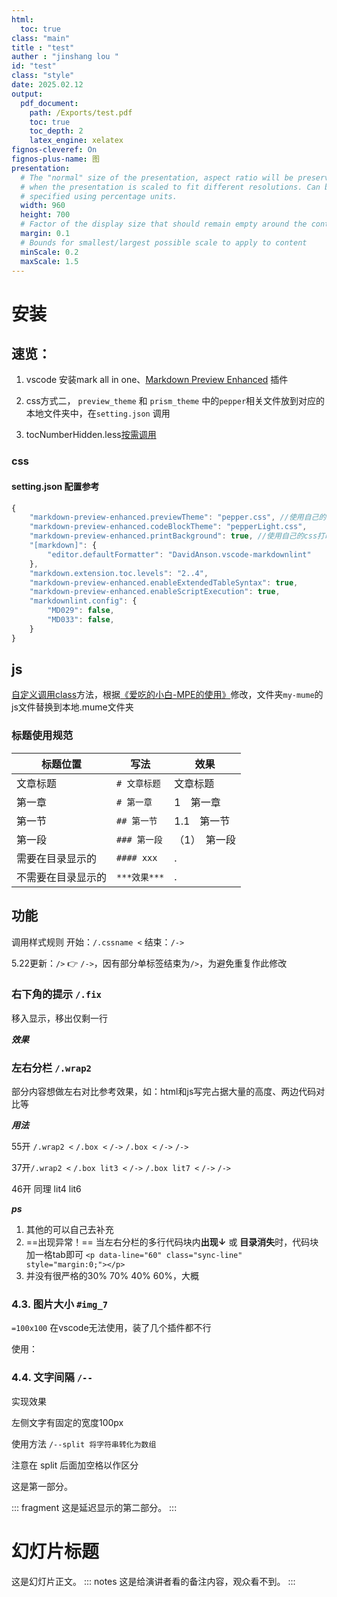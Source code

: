 ```yaml
---
html:
  toc: true
class: "main"
title : "test"
auther : "jinshang lou "
id: "test"
class: "style"
date: 2025.02.12
output:
  pdf_document:
    path: /Exports/test.pdf
    toc: true
    toc_depth: 2
    latex_engine: xelatex
fignos-cleveref: On
fignos-plus-name: 图
presentation:
  # The "normal" size of the presentation, aspect ratio will be preserved
  # when the presentation is scaled to fit different resolutions. Can be
  # specified using percentage units.
  width: 960
  height: 700
  # Factor of the display size that should remain empty around the content
  margin: 0.1
  # Bounds for smallest/largest possible scale to apply to content
  minScale: 0.2
  maxScale: 1.5
---
```

<!-- slide -->
# 安装

## 速览：

1. vscode 安装mark all in one、[Markdown Preview Enhanced](https://shd101wyy.github.io/markdown-preview-enhanced/#/zh-cn/) 插件

2. css方式二， `preview_theme` 和 `prism_theme` 中的`pepper`相关文件放到对应的本地文件夹中，在`setting.json` 调用


3. tocNumberHidden.less[按需调用](#45-标题序号)

<!-- slide -->

### css

#### setting.json 配置参考

```javascript
{
    "markdown-preview-enhanced.previewTheme": "pepper.css", //使用自己的css pepper.css
    "markdown-preview-enhanced.codeBlockTheme": "pepperLight.css",
    "markdown-preview-enhanced.printBackground": true, //使用自己的css打印html/pdf
    "[markdown]": {
        "editor.defaultFormatter": "DavidAnson.vscode-markdownlint"
    },
    "markdown.extension.toc.levels": "2..4",
    "markdown-preview-enhanced.enableExtendedTableSyntax": true,
    "markdown-preview-enhanced.enableScriptExecution": true,
    "markdownlint.config": {
        "MD029": false,
        "MD033": false,
    }
}
```
<!-- slide -->


## js
[自定义调用class](#4-功能)方法，根据[《爱吃的小白-MPE的使用》](https://zhuanlan.zhihu.com/p/532888400?utm_id=0)修改，文件夹`my-mume`的js文件替换到本地.mume文件夹

<!-- slide -->

### 标题使用规范

| 标题位置           | 写法         | 效果                                                                                                             |
| ------------------ | ------------ | ---------------------------------------------------------------------------------------------------------------- |
| 文章标题           | `# 文章标题` | 文章标题                                                                                                         |
| 第一章             | `# 第一章`   | 1　第一章                                                                                                        |
| 第一节             | `## 第一节`  | 1.1　第一节                                                                                                      |
| 第一段             | `### 第一段` | （1）　第一段                                                                                                    |
| 需要在目录显示的   | `#### xxx`   | . |
| 不需要在目录显示的 | `***效果***` | . |

<!-- slide -->

## 功能

调用样式规则
开始：`/.cssname <`
结束：`/->`

5.22更新：`/>` 👉 `/->`，因有部分单标签结束为`/>`，为避免重复作此修改

### 右下角的提示 `/.fix`

移入显示，移出仅剩一行

***效果***

<!-- slide -->

### 左右分栏 `/.wrap2`

部分内容想做左右对比参考效果，如：html和js写完占据大量的高度、两边代码对比等

***用法***

55开
`/.wrap2 <`
 `/.box <` `/->`
 `/.box <` `/->`
`/->`

37开`/.wrap2 <` 
`/.box lit3 <` `/->`
 `/.box lit7 <` `/->`
`/->`

46开 同理 lit4  lit6
<!-- slide -->
***ps***

1. 其他的可以自己去补充
2. ==出现异常！== 当左右分栏的多行代码块内**出现↓** 或 **目录消失**时，代码块加一格tab即可
`<p data-line="60" class="sync-line" style="margin:0;"></p>`
3. 并没有很严格的30% 70% 40% 60%，大概
<!-- slide -->
### 4.3. 图片大小 `#img_7`

`=100x100` 在vscode无法使用，装了几个插件都不行

使用：


<!-- slide -->
### 4.4. 文字间隔 `/--`

实现效果


左侧文字有固定的宽度100px

使用方法 `/--split 将字符串转化为数组`

注意在 split 后面加空格以作区分
<!-- slide -->
这是第一部分。

::: fragment
这是延迟显示的第二部分。
:::

# 幻灯片标题
这是幻灯片正文。
::: notes
这是给演讲者看的备注内容，观众看不到。
:::